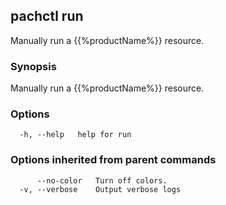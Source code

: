## pachctl run

Manually run a {{%productName%}} resource.

### Synopsis

Manually run a {{%productName%}} resource.

### Options

```
  -h, --help   help for run
```

### Options inherited from parent commands

```
      --no-color   Turn off colors.
  -v, --verbose    Output verbose logs
```

